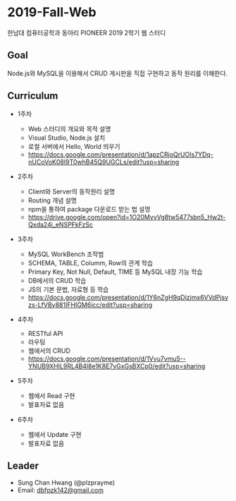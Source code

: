 # 2019-Fall-Web
한남대 컴퓨터공학과 동아리 PIONEER 2019 2학기 웹 스터디

## Goal
Node.js와 MySQL을 이용해서 CRUD 게시판을 직접 구현하고 동작 원리를 이해한다.

## Curriculum

* 1주차
  * Web 스터디의 개요와 목적 설명
  * Visual Studio, Node.js 설치
  * 로컬 서버에서 Hello, World 띄우기
  * https://docs.google.com/presentation/d/1apzCRjoQrUOIs7YDq-nUCoVoK08I9T0whB45Q9UGCLs/edit?usp=sharing
  
* 2주차
  * Client와 Server의 동작원리 설명
  * Routing 개념 설명
  * npm을 통하여 package 다운로드 받는 법 설명
  * https://drive.google.com/open?id=1O20MvvVg8tw5477sbn5_Hw2t-Qxda24i_eNSPFkFzSc
  
* 3주차
  * MySQL WorkBench 조작법
  * SCHEMA, TABLE, Columm, Row의 관계 학습
  * Primary Key, Not Null, Default, TIME 등 MySQL 내장 기능 학습
  * DB에서의 CRUD 학습
  * JS의 기본 문법, 자료형 등 학습
  * https://docs.google.com/presentation/d/1Y6nZgH9qDizjmx6VVdPjsyzs-LfVBy881IFHIGM6icc/edit?usp=sharing

* 4주차
  * RESTful API
  * 라우팅
  * 웹에서의 CRUD
  * https://docs.google.com/presentation/d/1Vvu7vmu5--YNUB9XHIL9RL4B4l8e1K8E7yGxGsBXCp0/edit?usp=sharing

* 5주차
  * 웹에서 Read 구현
  * 발표자료 없음

* 6주차
  * 웹에서 Update 구현
  * 발표자료 없음

## Leader
* Sung Chan Hwang (@plzprayme)
* Email: dbfpzk142@gmail.com